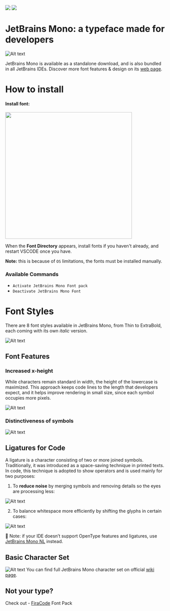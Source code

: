 [![](https://img.shields.io/badge/Forked%20%20From-FiraCode%20Repo-blue)](https://marketplace.visualstudio.com/items?itemName=SeyyedKhandon.firacode) [![](https://img.shields.io/badge/Made%20with%20❤%EF%B8%8F%20by-Narasima.codes-red)](https://Narasima.codes)

# JetBrains Mono: a typeface made for developers

![Alt text](images/main-img@2x.png)

JetBrains Mono is available as a standalone download, and is also bundled in all JetBrains IDEs. Discover more font features & design on its [web page](https://jetbrains.com/mono/).


# How to install

#### Install font:

<img src="./images/JBM-font-directory.gif" width="400" />

When the **Font Directory** appears, install fonts if you haven't already, and restart VSCODE once you have.

**Note:** this is because of `OS` limitations, the fonts must be installed manually.

### Available Commands

- `Activate JetBrains Mono Font pack`
- `Deactivate JetBrains Mono Font`

# Font Styles

There are 8 font styles available in JetBrains Mono, from Thin to ExtraBold, each coming with its own _italic_ version.

![Alt text](images/font-styles@2x.png)

## Font Features

### Increased x-height

While characters remain standard in width, the height of the lowercase is maximized. This approach keeps code lines to the length that developers expect, and it helps improve rendering in small size, since each symbol occupies more pixels.

![Alt text](images/ff-increased-height@2x.png)

### Distinctiveness of symbols

![Alt text](images/ff-distinctiveness-of-symbols@2x.gif)

## Ligatures for Code

A ligature is a character consisting of two or more joined symbols. Traditionally, it was introduced as a space-saving technique in printed texts. In code, this technique is adopted to show operators and is used mainly for two purposes:

1. To **reduce noise** by merging symbols and removing details so the eyes are processing less:

![Alt text](images/ligatures-1@2x.gif)

2. To balance whitespace more efficiently by shifting the glyphs in certain cases:

![Alt text](images/ligatures-2@2x.gif)

📝 Note: if your IDE doesn’t support OpenType features and ligatures, use [JetBrains Mono NL](https://github.com/JetBrains/JetBrainsMono/tree/master/fonts/ttf) instead.

## Basic Character Set

![Alt text](images/character-set@2x.png)
You can find full JetBrains Mono character set on official [wiki page](https://github.com/JetBrains/JetBrainsMono/wiki/List-of-supported-symbols).

## Not your type?

Check out - [FiraCode](https://marketplace.visualstudio.com/items?itemName=SeyyedKhandon.firacode) Font Pack
